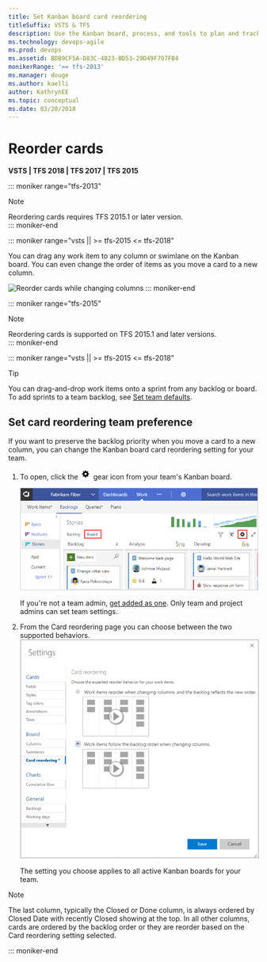 ```yaml
---
title: Set Kanban board card reordering
titleSuffix: VSTS & TFS
description: Use the Kanban board, process, and tools to plan and track work in Visual Studio Team Services and Team Foundation Server 
ms.technology: devops-agile
ms.prod: devops
ms.assetid: BDB9CF5A-D83C-4823-BD53-29D49F797FB4
monikerRange: '>= tfs-2013'
ms.manager: douge
ms.author: kaelli
author: KathrynEE
ms.topic: conceptual
ms.date: 03/20/2018
---
```



# Reorder cards  
<b>VSTS | TFS 2018 | TFS 2017 | TFS 2015</b> 

::: moniker range="tfs-2013"
> [!NOTE]   
> Reordering cards requires TFS 2015.1 or later version.  
::: moniker-end

::: moniker range="vsts || >= tfs-2015 <= tfs-2018"
<a id="reorder-cards"></a>

You can drag any work item to any column or swimlane on the Kanban board. You can even change the order of items as you move a card to a new column. 

![Reorder cards while changing columns](https://i3-vso.sec.s-msft.com/dynimg/IC822185.gif)
::: moniker-end


::: moniker range="tfs-2015"
> [!NOTE]  
> Reordering cards is supported on TFS 2015.1 and later versions.  
::: moniker-end

::: moniker range="vsts || >= tfs-2015 <= tfs-2018"
> [!TIP]
> You can drag-and-drop work items onto a sprint from any backlog or board. To add sprints to a team backlog, see [Set team defaults](../../organizations/settings/set-team-defaults.md). 



<a id="card-reorder-setting"></a>

## Set card reordering team preference  

If you want to preserve the backlog priority when you move a card to a new column, you can change the Kanban board card reordering setting for your team. 

1. To open, click the ![gear icon](../_img/icons/team-settings-gear-icon.png) gear icon from your team's Kanban board.  

	![Kanban board, open common configuration settings](_img/customize-cards/open-config-dialog.png)  

	If you're not a team admin, [get added as one](../scale/add-team-administrator.md). Only team and project admins can set team settings.  

2. From the Card reordering page you can choose between the two supported behaviors.    
	<img src="../kanban/_img/kanban-card-reordering-up1.png" alt="Kanban board, Card reording configuration dialog" style="border: 1px solid #C3C3C3;" />   

	The setting you choose applies to all active Kanban boards for your team.  


<a id="card-reorder-note"></a>

> [!NOTE]  
> The last column, typically the Closed or Done column, is always ordered by Closed Date with recently Closed showing at the top. In all other columns, cards are ordered by the backlog order or they are reorder based on the Card reordering setting selected.  

::: moniker-end


